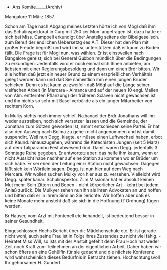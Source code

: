+ Ans Komite_____(Archiv)

 Mangalore 11 März 1857.

Schon am Tage nach Abgang meines Letzten hörte ich von Mögl daß ihm das Schulinspektorat in Curg mit 250 per Mon. angetragen ist, dazu hatte er sich bei Miss. Campbell erkundigt über Anstellg seitens der Bibelgesellsch. zum Behuf der endlichen Uebersetzg des A.T. Dieser hat den Plan mit großer Freude begrüßt und wird ihn so unterstützen daß er kaum zu Boden fällt. Die Frage ist für Mögl nun, was wählen. Er ist einstweilen nach Bangalore gereist, sich bei General Gubbon mündlich über die Bedingungen zu erkundigen. Jedenfalls wird er noch einmal sich Ihnen anbieten, am liebsten mit einer Regierungsbesoldung und dann um einen Brdr bitten. Wir alle hoffen daß jetzt ein neuer Grund zu einem ersprießlichen Verhältnis gelegt werden kann und daß Sie namentlich ihm einen jungen Bruder schicken. Denn es ist kaum zu zweifeln daß Mögl auf die Länge seiner vielfachen Arbeit (in Mercara - Almanda und auf der neuen 10 engl. Meilen von Alm. entfernten Pflanzung) der früheren Sclaven nicht gewachsen ist und ihn nichts so sehr mit Basel verbände als ein junger Mitarbeiter von rechtem Korn.

In Mulky stehts noch immer schief. Nathanael der Brdr Jonathans will ihn weder austreiben, noch sich versetzen lassen und die Gemeinde, der Jonathan zum Götzen geworden ist, nimmt entschieden seine Partei. Er hat also den Ausweg nach Bolma zu gehen nicht angenommen und ist damit suspendirt. Weil nun Degg. klagte, er müsse einen Luftwechsel haben, erbot sich Kaund. hinauszugehen, während die Katechisten Jungen (seit 5 Marz) auf dem Taliparambu Fest abwesend sind. Damit waren Degg. jedenfalls 3 Sonntage Ruhe gegeben. Er antwortete aber: das helfe ihm kaum, wenn er nicht Aussicht habe nachher auf eine Station zu kommen wo er Brüder um sich habe. Er sei eben der Leitung einer Station nicht gewachsen. Dagegen läßt sich kein Wörtlein sagen. Degg. ist nun hier auf dem Weg nach Mercara. Wir wollen suchen Mulky von hier aus zu versehen. Vielleicht wird Degg. später kanar. Schulinspektor. Zum Missionar hat er absolut keinen Mut mehr. Sein Zittern und Beben - nicht körperlicher Art - kehrt bei jedem Anlaß zurück. Die Mulkyer sehen nun ihn als ihren Advokaten an und hoffen und bitten daß er in Ihrem Sinn an Sie berichte. Wir hoffen aber daß es keine Monate mehr ansteht daß sie sich in die Hoffnung (? Ordnung) fügen werden.

Br Hauser, vom Arzt mit Fontenell etc behandelt, ist bedeutend besser in seiner Gesundheit.

Eingeschlossen Hochs Bericht über die Mädchenschule etc. Er ist gerade nicht wohl, auch seine Frau ist in Folge ihres Zustandes zu nicht viel fähig. - Heiratet Miss Will, so ists mit der Anstalt gefehlt denn Frau Hoch hat weder Zeit noch Kraft zum Teilnehmen an der eigentlichen Arbeit. Daher haben wir schon öfters an eine Gehülfin für sie gedacht und die nächste Konferenz wird wahrscheinlich dieses Bedürfnis in Betracht ziehen. 
 Hochachtungsvoll
 Ihr gehorsamer
 H. Gundert.

